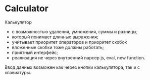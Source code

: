 # Calculator
Калькулятор
- с возможностью удаления, умножения, суммы и разницы;
- который понимает длинные выражения;
- учитывает приоритет операторов и приоритет скобок 
- вложенные скобки тоже должны работать;
- приятный интерфейс;
- реализация не через внутренний парсер js, eval, new function.

Ввод данных возможен как через кнопки калькулятора, так и с клавиатуры.
